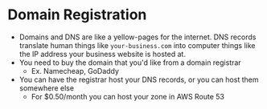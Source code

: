 # Domain Registration

- Domains and DNS are like a yellow-pages for the internet. DNS records translate human things like `your-business.com` into computer things like the IP address your business website is hosted at.
- You need to buy the domain that you'd like from a domain registrar
	- Ex. Namecheap, GoDaddy
- You can have the registrar host your DNS records, or you can host them somewhere else
	- For $0.50/month you can host your zone in AWS Route 53

